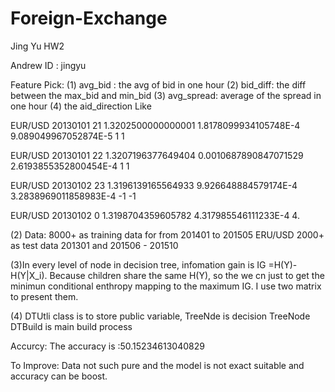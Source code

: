 # Foreign-Exchange
Jing Yu  HW2

Andrew ID : jingyu

Feature Pick: 
(1) avg_bid : the avg of bid in one hour 
(2) bid_diff: the diff between the max_bid and min_bid
(3) avg_spread: average of the spread in one hour 
(4) the aid_direction
Like 

EUR/USD 20130101 21 1.3202500000000001 1.8178099934105748E-4 9.089049967052874E-5 1 1

EUR/USD 20130101 22 1.3207196377649404 0.0010687890847071529 2.6193855352800454E-4 1 1

EUR/USD 20130102 23 1.3196139165564933 9.926648884579174E-4 3.2838969011858983E-4 -1 -1

EUR/USD 20130102 0 1.3198704359605782 4.317985546111233E-4 4.

(2) Data: 8000+  as training data for from 201401 to 201505 ERU/USD 
          2000+  as test data  201301 and 201506 - 201510

(3)In every level of node in decision tree, infomation gain is 
   IG =H(Y)-H(Y|X_i).   Because children share the same H(Y), so the we cn just to get the minimun conditional enthropy mapping to the maximum IG. 
   I use two matrix to present them.

(4) DTUtli class is to store public variable, TreeNde is decision TreeNode 
    DTBuild is main build process

Accurcy: The accuracy is :50.15234613040829

To Improve: Data not such pure and the model is not exact suitable and accuracy can be boost.

